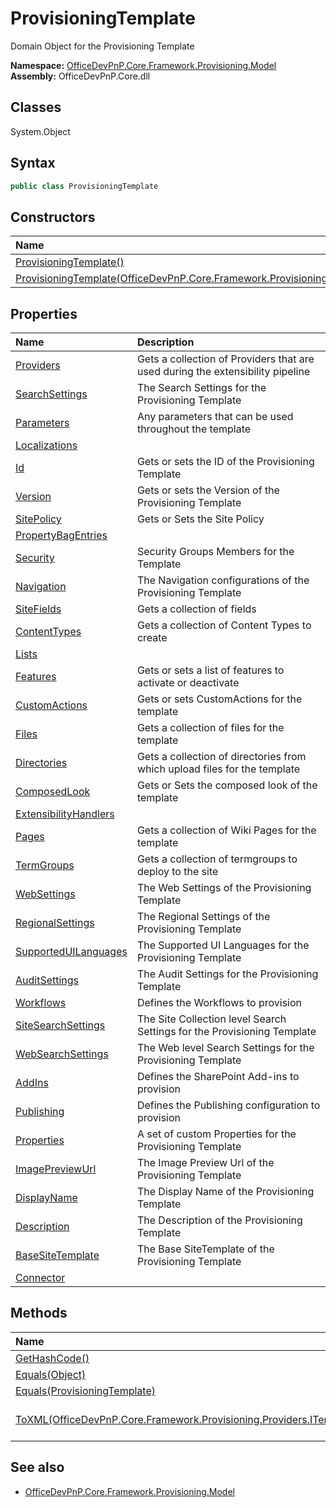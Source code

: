 # ProvisioningTemplate
Domain Object for the Provisioning Template  

**Namespace:** [OfficeDevPnP.Core.Framework.Provisioning.Model](OfficeDevPnP.Core.Framework.Provisioning.Model.md)  
**Assembly:** OfficeDevPnP.Core.dll  
## Classes
System.Object  
## Syntax
```C#
public class ProvisioningTemplate
```
## Constructors
|**Name**|**Description**|
|:-----|:-----|
| [ProvisioningTemplate()](ProvisioningTemplateconstructor1details.md) | 
| [ProvisioningTemplate(OfficeDevPnP.Core.Framework.Provisioning.Connectors.FileConnectorBase)](ProvisioningTemplateconstructor1details.md) | 
## Properties
|**Name**|**Description**|
|:-----|:-----|
| [Providers](ProvisioningTemplate.Providers.md) | Gets a collection of Providers that are used during the extensibility pipeline
| [SearchSettings](ProvisioningTemplate.SearchSettings.md) | The Search Settings for the Provisioning Template
| [Parameters](ProvisioningTemplate.Parameters.md) | Any parameters that can be used throughout the template
| [Localizations](ProvisioningTemplate.Localizations.md) | 
| [Id](ProvisioningTemplate.Id.md) | Gets or sets the ID of the Provisioning Template
| [Version](ProvisioningTemplate.Version.md) | Gets or sets the Version of the Provisioning Template
| [SitePolicy](ProvisioningTemplate.SitePolicy.md) | Gets or Sets the Site Policy
| [PropertyBagEntries](ProvisioningTemplate.PropertyBagEntries.md) | 
| [Security](ProvisioningTemplate.Security.md) | Security Groups Members for the Template
| [Navigation](ProvisioningTemplate.Navigation.md) | The Navigation configurations of the Provisioning Template
| [SiteFields](ProvisioningTemplate.SiteFields.md) | Gets a collection of fields
| [ContentTypes](ProvisioningTemplate.ContentTypes.md) | Gets a collection of Content Types to create
| [Lists](ProvisioningTemplate.Lists.md) | 
| [Features](ProvisioningTemplate.Features.md) | Gets or sets a list of features to activate or deactivate
| [CustomActions](ProvisioningTemplate.CustomActions.md) | Gets or sets CustomActions for the template
| [Files](ProvisioningTemplate.Files.md) | Gets a collection of files for the template
| [Directories](ProvisioningTemplate.Directories.md) | Gets a collection of directories from which upload files for the template
| [ComposedLook](ProvisioningTemplate.ComposedLook.md) | Gets or Sets the composed look of the template
| [ExtensibilityHandlers](ProvisioningTemplate.ExtensibilityHandlers.md) | 
| [Pages](ProvisioningTemplate.Pages.md) | Gets a collection of Wiki Pages for the template
| [TermGroups](ProvisioningTemplate.TermGroups.md) | Gets a collection of termgroups to deploy to the site
| [WebSettings](ProvisioningTemplate.WebSettings.md) | The Web Settings of the Provisioning Template
| [RegionalSettings](ProvisioningTemplate.RegionalSettings.md) | The Regional Settings of the Provisioning Template
| [SupportedUILanguages](ProvisioningTemplate.SupportedUILanguages.md) | The Supported UI Languages for the Provisioning Template
| [AuditSettings](ProvisioningTemplate.AuditSettings.md) | The Audit Settings for the Provisioning Template
| [Workflows](ProvisioningTemplate.Workflows.md) | Defines the Workflows to provision
| [SiteSearchSettings](ProvisioningTemplate.SiteSearchSettings.md) | The Site Collection level Search Settings for the Provisioning Template
| [WebSearchSettings](ProvisioningTemplate.WebSearchSettings.md) | The Web level Search Settings for the Provisioning Template
| [AddIns](ProvisioningTemplate.AddIns.md) | Defines the SharePoint Add-ins to provision
| [Publishing](ProvisioningTemplate.Publishing.md) | Defines the Publishing configuration to provision
| [Properties](ProvisioningTemplate.Properties.md) | A set of custom Properties for the Provisioning Template
| [ImagePreviewUrl](ProvisioningTemplate.ImagePreviewUrl.md) | The Image Preview Url of the Provisioning Template
| [DisplayName](ProvisioningTemplate.DisplayName.md) | The Display Name of the Provisioning Template
| [Description](ProvisioningTemplate.Description.md) | The Description of the Provisioning Template
| [BaseSiteTemplate](ProvisioningTemplate.BaseSiteTemplate.md) | The Base SiteTemplate of the Provisioning Template
| [Connector](ProvisioningTemplate.Connector.md) | 
## Methods
|**Name**|**Description**|
|:-----|:-----|
| [GetHashCode()](ProvisioningTemplateGetHashCode.md) | 
| [Equals(Object)](ProvisioningTemplateEqualsObject.md) | 
| [Equals(ProvisioningTemplate)](ProvisioningTemplateEqualsProvisioningTemplate.md) | 
| [ToXML(OfficeDevPnP.Core.Framework.Provisioning.Providers.ITemplateFormatter)](ProvisioningTemplateToXMLOfficeDevPnP.Core.Framework.Provisioning.Providers.ITemplateFormatter.md) | Serializes a template to XML
## See also
- [OfficeDevPnP.Core.Framework.Provisioning.Model](OfficeDevPnP.Core.Framework.Provisioning.Model.md)

